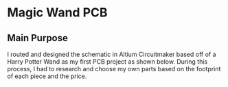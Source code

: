 # Magic Wand PCB
## Main Purpose

I routed and designed the schematic in Altium Circuitmaker based off of a Harry Potter Wand as my first PCB project as shown below. During this process, I had to research and choose my own parts based on the footprint of each piece and the price.
